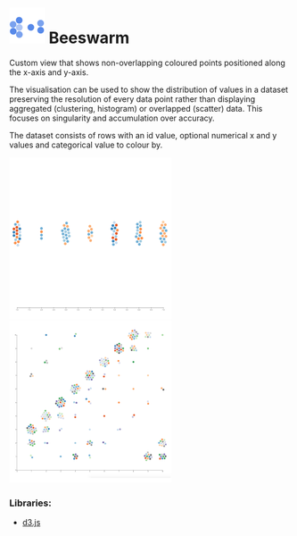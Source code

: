 # ![](icon.svg) Beeswarm

Custom view that shows non-overlapping coloured points positioned along the x-axis and y-axis.

The visualisation can be used to show the distribution of values in a dataset preserving the resolution of every data point rather than displaying aggregated (clustering, histogram) or overlapped (scatter) data.
This focuses on singularity and accumulation over accuracy.

The dataset consists of rows with an id value, optional numerical x and y values and categorical value to colour by. 

![screenshot](thumbnail.png)
![screenshot](thumbnail2.png)

### Libraries:
 - [d3.js](https://d3js.org/)